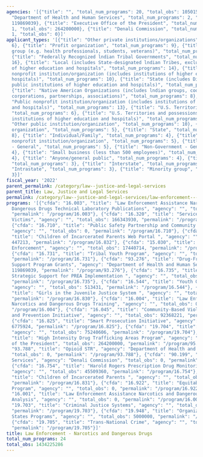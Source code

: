 ```yaml
---
agencies: '[{"title": "", "total_num_programs": 20, "total_obs": 1050156247}, {"title":
  "Department of Health and Human Services", "total_num_programs": 2, "total_obs":
  119869039}, {"title": "Executive Office of the President", "total_num_programs":
  1, "total_obs": 264200000}, {"title": "Denali Commission", "total_num_programs":
  1, "total_obs": 0}]'
applicant_types: '[{"title": "Other private institutions/organizations", "total_num_programs":
  6}, {"title": "Profit organization", "total_num_programs": 9}, {"title": "Specialized
  group (e.g. health professionals, students, veterans)", "total_num_programs": 6},
  {"title": "Federally Recognized lndian Tribal Governments", "total_num_programs":
  16}, {"title": "Local (includes State-designated lndian Tribes, excludes institutions
  of higher education and hospitals", "total_num_programs": 14}, {"title": "Private
  nonprofit institution/organization (includes institutions of higher education and
  hospitals)", "total_num_programs": 10}, {"title": "State (includes District of Columbia,
  public institutions of higher education and hospitals)", "total_num_programs": 12},
  {"title": "Native American Organizations (includes lndian groups, cooperatives,
  corporations, partnerships, associations)", "total_num_programs": 8}, {"title":
  "Public nonprofit institution/organization (includes institutions of higher education
  and hospitals)", "total_num_programs": 13}, {"title": "U.S. Territories and possessions",
  "total_num_programs": 6}, {"title": "U.S. Territories and possessions (includes
  institutions of higher education and hospitals)", "total_num_programs": 9}, {"title":
  "Other public institution/organization", "total_num_programs": 10}, {"title": "Sponsored
  organization", "total_num_programs": 5}, {"title": "State", "total_num_programs":
  8}, {"title": "Individual/Family", "total_num_programs": 4}, {"title": "Quasi-public
  nonprofit institution/organization", "total_num_programs": 5}, {"title": "Government
  - General", "total_num_programs": 5}, {"title": "Non-Government - General", "total_num_programs":
  4}, {"title": "Small business (less than 500 employees)", "total_num_programs":
  4}, {"title": "Anyone/general public", "total_num_programs": 4}, {"title": "Federal",
  "total_num_programs": 3}, {"title": "Interstate", "total_num_programs": 3}, {"title":
  "Intrastate", "total_num_programs": 3}, {"title": "Minority group", "total_num_programs":
  3}]'
fiscal_year: '2022'
parent_permalink: /category/law--justice-and-legal-services
parent_title: Law, Justice and Legal Services
permalink: /category/law--justice-and-legal-services/law-enforcement---narcotics-and-dangerous-drugs
programs: '[{"cfda": "16.003", "title": "Law Enforcement Assistance Narcotics and
  Dangerous Drugs Technical Laboratory Publications", "agency": "", "total_obs": 0,
  "permalink": "/program/16.003"}, {"cfda": "16.320", "title": "Services for Trafficking
  Victims", "agency": "", "total_obs": 166343930, "permalink": "/program/16.320"},
  {"cfda": "16.710", "title": "Public Safety Partnership and Community Policing Grants",
  "agency": "", "total_obs": 0, "permalink": "/program/16.710"}, {"cfda": "16.832",
  "title": "Children of Incarcerated Parents Web Portal ", "agency": "", "total_obs":
  447213, "permalink": "/program/16.832"}, {"cfda": "15.030", "title": "Indian Law
  Enforcement", "agency": "", "total_obs": 17440714, "permalink": "/program/15.030"},
  {"cfda": "16.731", "title": "Tribal Youth Program", "agency": "", "total_obs": 21108450,
  "permalink": "/program/16.731"}, {"cfda": "93.276", "title": "Drug-Free Communities
  Support Program Grants", "agency": "Department of Health and Human Services", "total_obs":
  119869039, "permalink": "/program/93.276"}, {"cfda": "16.735", "title": "PREA Program:
  Strategic Support for PREA Implementation ", "agency": "", "total_obs": 22742232,
  "permalink": "/program/16.735"}, {"cfda": "16.544", "title": "Youth Gang Prevention",
  "agency": "", "total_obs": 513431, "permalink": "/program/16.544"}, {"cfda": "16.830",
  "title": "Girls in the Juvenile Justice System ", "agency": "", "total_obs": 6619856,
  "permalink": "/program/16.830"}, {"cfda": "16.004", "title": "Law Enforcement Assistance
  Narcotics and Dangerous Drugs Training", "agency": "", "total_obs": 0, "permalink":
  "/program/16.004"}, {"cfda": "16.045", "title": "Community-Based Violence Intervention
  and Prevention Initiative", "agency": "", "total_obs": 92368221, "permalink": "/program/16.045"},
  {"cfda": "16.825", "title": "Smart Prosecution Initiative", "agency": "", "total_obs":
  6775924, "permalink": "/program/16.825"}, {"cfda": "19.704", "title": "Counter Narcotics",
  "agency": "", "total_obs": 75240606, "permalink": "/program/19.704"}, {"cfda": "95.001",
  "title": "High Intensity Drug Trafficking Areas Program", "agency": "Executive Office
  of the President", "total_obs": 264200000, "permalink": "/program/95.001"}, {"cfda":
  "93.788", "title": "Opioid STR", "agency": "Department of Health and Human Services",
  "total_obs": 0, "permalink": "/program/93.788"}, {"cfda": "90.199", "title": "Shared
  Services", "agency": "Denali Commission", "total_obs": 0, "permalink": "/program/90.199"},
  {"cfda": "16.754", "title": "Harold Rogers Prescription Drug Monitoring Program",
  "agency": "", "total_obs": 45509360, "permalink": "/program/16.754"}, {"cfda": "16.831",
  "title": "Children of Incarcerated Parents ", "agency": "", "total_obs": 8963641,
  "permalink": "/program/16.831"}, {"cfda": "16.922", "title": "Equitable Sharing
  Program", "agency": "", "total_obs": 0, "permalink": "/program/16.922"}, {"cfda":
  "16.001", "title": "Law Enforcement Assistance Narcotics and Dangerous Drugs Laboratory
  Analysis", "agency": "", "total_obs": 0, "permalink": "/program/16.001"}, {"cfda":
  "19.703", "title": "Criminal Justice Systems", "agency": "", "total_obs": 179175633,
  "permalink": "/program/19.703"}, {"cfda": "19.948", "title": "Organization of American
  States Programs", "agency": "", "total_obs": 5000000, "permalink": "/program/19.948"},
  {"cfda": "19.705", "title": "Trans-National Crime", "agency": "", "total_obs": 401907036,
  "permalink": "/program/19.705"}]'
title: Law Enforcement - Narcotics and Dangerous Drugs
total_num_programs: 24
total_obs: 1434225286
---
```

